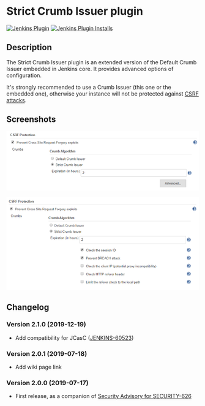 # Strict Crumb Issuer plugin
[![Jenkins Plugin](https://img.shields.io/jenkins/plugin/v/strict-crumb-issuer.svg)](https://plugins.jenkins.io/strict-crumb-issuer)
[![Jenkins Plugin Installs](https://img.shields.io/jenkins/plugin/i/strict-crumb-issuer.svg?color=blue)](https://plugins.jenkins.io/strict-crumb-issuer)

## Description

The Strict Crumb Issuer plugin is an extended version of the Default Crumb Issuer embedded in Jenkins core. 
It provides advanced options of configuration.

It's strongly recommended to use a Crumb Issuer (this one or the embedded one), 
otherwise your instance will not be protected against [CSRF attacks](https://www.owasp.org/index.php/Cross-Site_Request_Forgery_%28CSRF%29).

## Screenshots

![Base options](/docs/images/sci_base_options.png)  

![Advanced options](/docs/images/sci_advanced_options.png)

## Changelog

### Version 2.1.0 (2019-12-19)

- Add compatibility for JCasC ([JENKINS-60523](https://issues.jenkins-ci.org/browse/JENKINS-60523))

### Version 2.0.1 (2019-07-18)

- Add wiki page link

### Version 2.0.0 (2019-07-17)

- First release, as a companion of [Security Advisory for SECURITY-626](https://jenkins.io/security/advisory/2019-07-17/#SECURITY-626)

  

